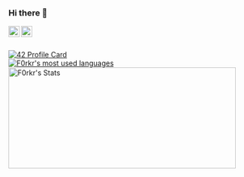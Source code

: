 ### Hi there 👋

<img align="left" alt="Twitter" width="22px" src="https://cdn.jsdelivr.net/npm/simple-icons@v3/icons/twitter.svg" />
</a>
<a href="https://www.linkedin.com/in/ayoub-abounakif-49b93819a/" target="_blank">
  <img align="left" alt="Linkedin" width="22px" src="https://cdn.jsdelivr.net/npm/simple-icons@v3/icons/linkedin.svg" />
</a>
<br /><br />

[![42 Profile Card](https://1337-readme.vercel.app/api/profile?cursus=42&dark=true&login=mashad)](https://github.com/f0rkr)
<br />
<a href="https://github.com/f0rkr/">
  <img align="center" src="https://github-readme-stats.vercel.app/api/top-langs/?username=f0rkr&layout=compact&theme=synthwave" alt="F0rkr's most used languages" />
</a>
<a href="https://github.com/f0rkr/">
  <img align="center" height=200 width=450 src="https://github-readme-stats.vercel.app/api?username=f0rkr&show_icons=true&theme=synthwave&count_private=true&include_all_commits=true&hide=stars" alt="F0rkr's Stats" />
</a>

<!--
**f0rkr/f0rkr** is a ✨ _special_ ✨ repository because its `README.md` (this file) appears on your GitHub profile.

Here are some ideas to get you started:

- 🔭 I’m currently working on ...
- 🌱 I’m currently learning ...
- 👯 I’m looking to collaborate on ...
- 🤔 I’m looking for help with ...
- 💬 Ask me about ...
- 📫 How to reach me: ...
- 😄 Pronouns: ...
- ⚡ Fun fact: ...
-->
